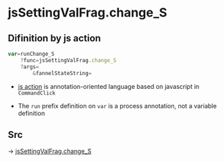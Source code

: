 # jsSettingValFrag.change_S

## Difinition by js action

```js.js
var=runChange_S
	?func=jsSettingValFrag.change_S
	?args=
		&fannelStateString=
```

- [js action](#) is annotation-oriented language based on javascript in `CommandClick`

- The `run` prefix definition on `var` is a process annotation, not a variable definition

## Src

-> [jsSettingValFrag.change_S](https://github.com/puutaro/CommandClick/blob/master/app/src/main/java/com/puutaro/commandclick/fragment_lib/terminal_fragment/js_interface/system/JsSettingValFrag.kt#L24)


